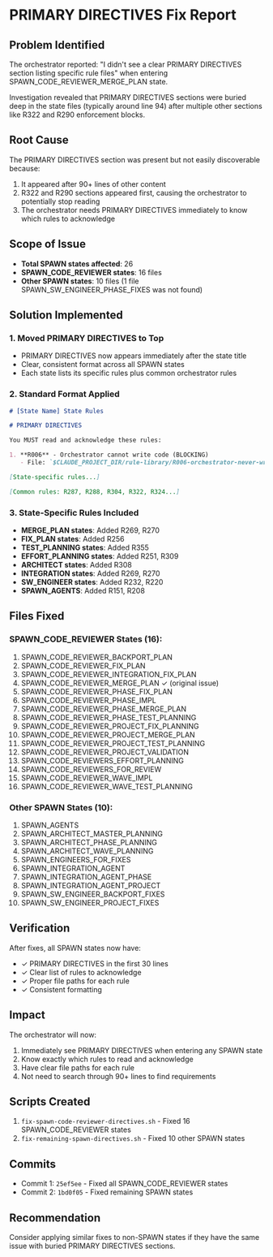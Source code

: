 # PRIMARY DIRECTIVES Fix Report

## Problem Identified

The orchestrator reported: "I didn't see a clear PRIMARY DIRECTIVES section listing specific rule files" when entering SPAWN_CODE_REVIEWER_MERGE_PLAN state.

Investigation revealed that PRIMARY DIRECTIVES sections were buried deep in the state files (typically around line 94) after multiple other sections like R322 and R290 enforcement blocks.

## Root Cause

The PRIMARY DIRECTIVES section was present but not easily discoverable because:
1. It appeared after 90+ lines of other content
2. R322 and R290 sections appeared first, causing the orchestrator to potentially stop reading
3. The orchestrator needs PRIMARY DIRECTIVES immediately to know which rules to acknowledge

## Scope of Issue

- **Total SPAWN states affected**: 26
- **SPAWN_CODE_REVIEWER states**: 16 files
- **Other SPAWN states**: 10 files (1 file SPAWN_SW_ENGINEER_PHASE_FIXES was not found)

## Solution Implemented

### 1. Moved PRIMARY DIRECTIVES to Top
- PRIMARY DIRECTIVES now appears immediately after the state title
- Clear, consistent format across all SPAWN states
- Each state lists its specific rules plus common orchestrator rules

### 2. Standard Format Applied
```markdown
# [State Name] State Rules

# PRIMARY DIRECTIVES

You MUST read and acknowledge these rules:

1. **R006** - Orchestrator cannot write code (BLOCKING)
   - File: `$CLAUDE_PROJECT_DIR/rule-library/R006-orchestrator-never-writes-code.md`

[State-specific rules...]

[Common rules: R287, R288, R304, R322, R324...]
```

### 3. State-Specific Rules Included
- **MERGE_PLAN states**: Added R269, R270
- **FIX_PLAN states**: Added R256
- **TEST_PLANNING states**: Added R355
- **EFFORT_PLANNING states**: Added R251, R309
- **ARCHITECT states**: Added R308
- **INTEGRATION states**: Added R269, R270
- **SW_ENGINEER states**: Added R232, R220
- **SPAWN_AGENTS**: Added R151, R208

## Files Fixed

### SPAWN_CODE_REVIEWER States (16):
1. SPAWN_CODE_REVIEWER_BACKPORT_PLAN
2. SPAWN_CODE_REVIEWER_FIX_PLAN
3. SPAWN_CODE_REVIEWER_INTEGRATION_FIX_PLAN
4. SPAWN_CODE_REVIEWER_MERGE_PLAN ✓ (original issue)
5. SPAWN_CODE_REVIEWER_PHASE_FIX_PLAN
6. SPAWN_CODE_REVIEWER_PHASE_IMPL
7. SPAWN_CODE_REVIEWER_PHASE_MERGE_PLAN
8. SPAWN_CODE_REVIEWER_PHASE_TEST_PLANNING
9. SPAWN_CODE_REVIEWER_PROJECT_FIX_PLANNING
10. SPAWN_CODE_REVIEWER_PROJECT_MERGE_PLAN
11. SPAWN_CODE_REVIEWER_PROJECT_TEST_PLANNING
12. SPAWN_CODE_REVIEWER_PROJECT_VALIDATION
13. SPAWN_CODE_REVIEWERS_EFFORT_PLANNING
14. SPAWN_CODE_REVIEWERS_FOR_REVIEW
15. SPAWN_CODE_REVIEWER_WAVE_IMPL
16. SPAWN_CODE_REVIEWER_WAVE_TEST_PLANNING

### Other SPAWN States (10):
1. SPAWN_AGENTS
2. SPAWN_ARCHITECT_MASTER_PLANNING
3. SPAWN_ARCHITECT_PHASE_PLANNING
4. SPAWN_ARCHITECT_WAVE_PLANNING
5. SPAWN_ENGINEERS_FOR_FIXES
6. SPAWN_INTEGRATION_AGENT
7. SPAWN_INTEGRATION_AGENT_PHASE
8. SPAWN_INTEGRATION_AGENT_PROJECT
9. SPAWN_SW_ENGINEER_BACKPORT_FIXES
10. SPAWN_SW_ENGINEER_PROJECT_FIXES

## Verification

After fixes, all SPAWN states now have:
- ✓ PRIMARY DIRECTIVES in the first 30 lines
- ✓ Clear list of rules to acknowledge
- ✓ Proper file paths for each rule
- ✓ Consistent formatting

## Impact

The orchestrator will now:
1. Immediately see PRIMARY DIRECTIVES when entering any SPAWN state
2. Know exactly which rules to read and acknowledge
3. Have clear file paths for each rule
4. Not need to search through 90+ lines to find requirements

## Scripts Created

1. `fix-spawn-code-reviewer-directives.sh` - Fixed 16 SPAWN_CODE_REVIEWER states
2. `fix-remaining-spawn-directives.sh` - Fixed 10 other SPAWN states

## Commits

- Commit 1: `25ef5ee` - Fixed all SPAWN_CODE_REVIEWER states
- Commit 2: `1bd0f05` - Fixed remaining SPAWN states

## Recommendation

Consider applying similar fixes to non-SPAWN states if they have the same issue with buried PRIMARY DIRECTIVES sections.